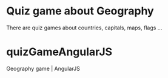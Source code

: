 # Quiz game about Geography
There are quiz games about countries, capitals, maps, flags ...

# quizGameAngularJS
Geography game | AngularJS

